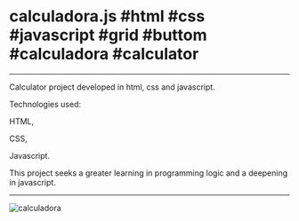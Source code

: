 # calculadora.js #html #css #javascript #grid #buttom #calculadora #calculator

----------------------------------------------------------------------------------------------------------
Calculator project developed in html, css and javascript.

Technologies used:

HTML,

CSS,

Javascript.

This project seeks a greater learning in programming logic and a deepening in javascript.

-----------------------------------------------------------------------------------------------------------


![calculadora](https://user-images.githubusercontent.com/55799037/81219023-83b8cb80-8fb5-11ea-8e9e-7da4d74f72dc.png)
